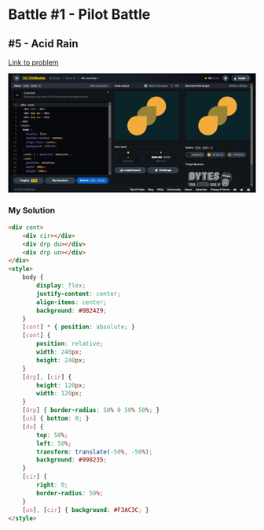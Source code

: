 # Battle #1 - Pilot Battle

## #5 - Acid Rain

[Link to problem](https://cssbattle.dev/play/5)

![Result](../../assets/005.acid-rain.png)

### My Solution

```html
<div cont>
    <div cir></div>
    <div drp du></div>
    <div drp un></div>
</div>
<style>
    body {
        display: flex;
        justify-content: center;
        align-items: center;
        background: #0B2429;
    }
    [cont] * { position: absolute; }
    [cont] {
        position: relative;
        width: 240px;
        height: 240px;
    }
    [drp], [cir] {
        height: 120px;
        width: 120px;
    }
    [drp] { border-radius: 50% 0 50% 50%; }
    [un] { bottom: 0; }
    [du] {
        top: 50%;
        left: 50%;
        transform: translate(-50%, -50%);
        background: #998235;
    }
    [cir] { 
        right: 0;
        border-radius: 50%; 
    }
    [un], [cir] { background: #F3AC3C; }
</style>
```
